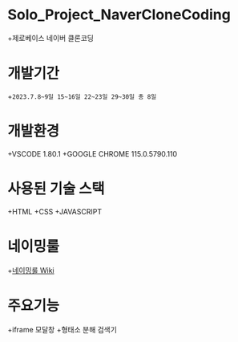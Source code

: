# Solo_Project_NaverCloneCoding
+제로베이스 네이버 클론코딩
# 개발기간
+`2023.7.8~9일 15~16일 22~23일 29~30일 총 8일`
# 개발환경
+VSCODE 1.80.1
+GOOGLE CHROME 115.0.5790.110

# 사용된 기술 스택
+HTML
+CSS
+JAVASCRIPT
# 네이밍룰
+[네이밍룰 Wiki](https://github.com/wkjproject/personal/wiki/Naming-Rule)
# 주요기능
+iframe 모달창
+형태소 분해 검색기
